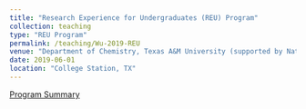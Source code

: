 ```yaml
---
title: "Research Experience for Undergraduates (REU) Program"
collection: teaching
type: "REU Program"
permalink: /teaching/Wu-2019-REU
venue: "Department of Chemistry, Texas A&M University (supported by National Science Foundation)"
date: 2019-06-01
location: "College Station, TX"
---
```


[Program Summary](https://www.youtube.com/watch?v=u-FUYFbS8RI)
